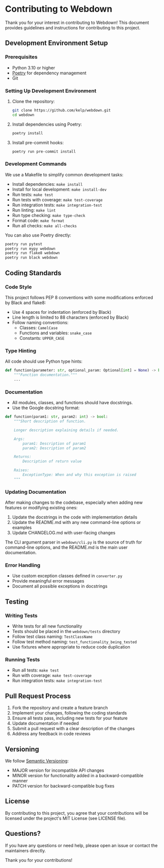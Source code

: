# Contributing to Webdown

Thank you for your interest in contributing to Webdown! This document provides guidelines and instructions for contributing to this project.

## Development Environment Setup

### Prerequisites

- Python 3.10 or higher
- [Poetry](https://python-poetry.org/docs/#installation) for dependency management
- Git

### Setting Up Development Environment

1. Clone the repository:
   ```bash
   git clone https://github.com/kelp/webdown.git
   cd webdown
   ```

2. Install dependencies using Poetry:
   ```bash
   poetry install
   ```

3. Install pre-commit hooks:
   ```bash
   poetry run pre-commit install
   ```

### Development Commands

We use a Makefile to simplify common development tasks:

- Install dependencies: `make install`
- Install for local development: `make install-dev`
- Run tests: `make test`
- Run tests with coverage: `make test-coverage`
- Run integration tests: `make integration-test`
- Run linting: `make lint`
- Run type checking: `make type-check`
- Format code: `make format`
- Run all checks: `make all-checks`

You can also use Poetry directly:
```bash
poetry run pytest
poetry run mypy webdown
poetry run flake8 webdown
poetry run black webdown
```

## Coding Standards

### Code Style

This project follows PEP 8 conventions with some modifications enforced by Black and flake8:

- Use 4 spaces for indentation (enforced by Black)
- Line length is limited to 88 characters (enforced by Black)
- Follow naming conventions:
  - Classes: `CamelCase`
  - Functions and variables: `snake_case`
  - Constants: `UPPER_CASE`

### Type Hinting

All code should use Python type hints:

```python
def function(parameter: str, optional_param: Optional[int] = None) -> bool:
    """Function documentation."""
    ...
```

### Documentation

- All modules, classes, and functions should have docstrings.
- Use the Google docstring format:

```python
def function(param1: str, param2: int) -> bool:
    """Short description of function.

    Longer description explaining details if needed.

    Args:
        param1: Description of param1
        param2: Description of param2

    Returns:
        Description of return value

    Raises:
        ExceptionType: When and why this exception is raised
    """
```

### Updating Documentation

After making changes to the codebase, especially when adding new features or modifying existing ones:

1. Update the docstrings in the code with implementation details
2. Update the README.md with any new command-line options or examples
3. Update CHANGELOG.md with user-facing changes

The CLI argument parser in `webdown/cli.py` is the source of truth for command-line options, and the README.md is the main user documentation.

### Error Handling

- Use custom exception classes defined in `converter.py`
- Provide meaningful error messages
- Document all possible exceptions in docstrings

## Testing

### Writing Tests

- Write tests for all new functionality
- Tests should be placed in the `webdown/tests` directory
- Follow test class naming: `TestClassName`
- Follow test method naming: `test_functionality_being_tested`
- Use fixtures where appropriate to reduce code duplication

### Running Tests

- Run all tests: `make test`
- Run with coverage: `make test-coverage`
- Run integration tests: `make integration-test`

## Pull Request Process

1. Fork the repository and create a feature branch
2. Implement your changes, following the coding standards
3. Ensure all tests pass, including new tests for your feature
4. Update documentation if needed
5. Submit a pull request with a clear description of the changes
6. Address any feedback in code reviews

## Versioning

We follow [Semantic Versioning](https://semver.org/):

- MAJOR version for incompatible API changes
- MINOR version for functionality added in a backward-compatible manner
- PATCH version for backward-compatible bug fixes

## License

By contributing to this project, you agree that your contributions will be licensed under the project's MIT License (see LICENSE file).

## Questions?

If you have any questions or need help, please open an issue or contact the maintainers directly.

Thank you for your contributions!
